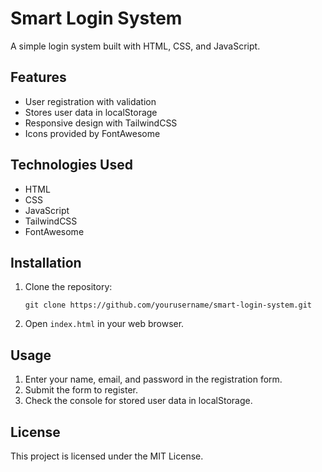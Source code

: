 # Smart Login System

A simple login system built with HTML, CSS, and JavaScript.

## Features

- User registration with validation
- Stores user data in localStorage
- Responsive design with TailwindCSS
- Icons provided by FontAwesome

## Technologies Used

- HTML
- CSS
- JavaScript
- TailwindCSS
- FontAwesome

## Installation

1. Clone the repository:
    ```
    git clone https://github.com/yourusername/smart-login-system.git
    ```

2. Open `index.html` in your web browser.

## Usage

1. Enter your name, email, and password in the registration form.
2. Submit the form to register.
3. Check the console for stored user data in localStorage.

## License

This project is licensed under the MIT License.

